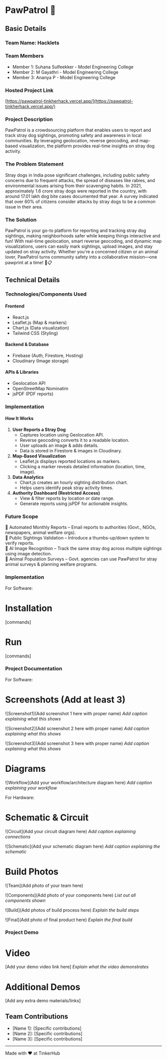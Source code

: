# PawPatrol 🐾

## Basic Details

### Team Name: Hacklets

### Team Members

- Member 1: Suhana Sulfeekker - Model Engineering College
- Member 2: M Gayathri - Model Engineering College
- Member 3: Ananya P - Model Engineering College

### Hosted Project Link

[https://pawpatrol-tinkherhack.vercel.app/](https://pawpatrol-tinkherhack.vercel.app/)

### Project Description

PawPatrol is a crowdsourcing platform that enables users to report and track stray dog sightings, promoting safety and awareness in local communities. By leveraging geolocation, reverse geocoding, and map-based visualization, the platform provides real-time insights on stray dog activity.

### The Problem Statement

Stray dogs in India pose significant challenges, including public safety concerns due to frequent attacks, the spread of diseases like rabies, and environmental issues arising from their scavenging habits. In 2021, approximately 1.6 crore stray dogs were reported in the country, with around 17.01 lakh dog bite cases documented that year. A survey indicated that over 60% of citizens consider attacks by stray dogs to be a common issue in their area.

### The Solution

PawPatrol is your go-to platform for reporting and tracking stray dog sightings, making neighborhoods safer while keeping things interactive and fun! With real-time geolocation, smart reverse geocoding, and dynamic map visualizations, users can easily mark sightings, upload images, and stay updated on stray activity. Whether you're a concerned citizen or an animal lover, PawPatrol turns community safety into a collaborative mission—one pawprint at a time! 🐾📋

## Technical Details

### Technologies/Components Used

#### Frontend

- React.js
- Leaflet.js (Map & markers)
- Chart.js (Data visualization)
- Tailwind CSS (Styling)

#### Backend & Database

- Firebase (Auth, Firestore, Hosting)
- Cloudinary (Image storage)

#### APIs & Libraries

- Geolocation API
- OpenStreetMap Nominatim
- jsPDF (PDF reports)

### Implementation

#### How It Works

1. **User Reports a Stray Dog**
   - Captures location using Geolocation API.
   - Reverse geocoding converts it to a readable location.
   - User uploads an image & adds details.
   - Data is stored in Firestore & images in Cloudinary.
2. **Map-Based Visualization**
   - Leaflet.js displays reported locations as markers.
   - Clicking a marker reveals detailed information (location, time, image).
3. **Data Analytics**
   - Chart.js creates an hourly sighting distribution chart.
   - Helps users identify peak stray activity times.
4. **Authority Dashboard (Restricted Access)**
   - View & filter reports by location or date range.
   - Generate reports using jsPDF for actionable insights.

### Future Scope

🔹 Automated Monthly Reports – Email reports to authorities (Govt., NGOs, newspapers, animal welfare orgs).  
🔹 Public Sightings Validation – Introduce a thumbs-up/down system to verify reports.  
🔹 AI Image Recognition – Track the same stray dog across multiple sightings using image detection.  
🔹 Animal Population Surveys – Govt. agencies can use PawPatrol for stray animal surveys & planning welfare programs.

### Implementation
For Software:
# Installation
[commands]

# Run
[commands]

### Project Documentation
For Software:

# Screenshots (Add at least 3)
![Screenshot1](Add screenshot 1 here with proper name)
*Add caption explaining what this shows*

![Screenshot2](Add screenshot 2 here with proper name)
*Add caption explaining what this shows*

![Screenshot3](Add screenshot 3 here with proper name)
*Add caption explaining what this shows*

# Diagrams
![Workflow](Add your workflow/architecture diagram here)
*Add caption explaining your workflow*

For Hardware:

# Schematic & Circuit
![Circuit](Add your circuit diagram here)
*Add caption explaining connections*

![Schematic](Add your schematic diagram here)
*Add caption explaining the schematic*

# Build Photos
![Team](Add photo of your team here)


![Components](Add photo of your components here)
*List out all components shown*

![Build](Add photos of build process here)
*Explain the build steps*

![Final](Add photo of final product here)
*Explain the final build*

### Project Demo
# Video
[Add your demo video link here]
*Explain what the video demonstrates*

# Additional Demos
[Add any extra demo materials/links]

## Team Contributions
- [Name 1]: [Specific contributions]
- [Name 2]: [Specific contributions]
- [Name 3]: [Specific contributions]

---
Made with ❤️ at TinkerHub

